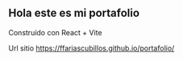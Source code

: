 <h2>Hola este es mi portafolio</h2>
<p>Construído con React + Vite</p>

Url sitio https://ffariascubillos.github.io/portafolio/